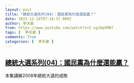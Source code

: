 ```yaml
---
layout: post
title: "總統大選系列(04)：國民黨為什麼還能贏？"
date: 2023-12-14T07:18:57.000Z
author: 李天豪
from: https://www.youtube.com/watch?v=I-sgJmpXMBY
tags: [  李天豪 ]
comments: True
categories: [  李天豪 ]
---
```

<!--1702538337000-->
[總統大選系列(04)：國民黨為什麼還能贏？](https://www.youtube.com/watch?v=I-sgJmpXMBY)
------

<div>
本集講解2008年總統大選的成敗
</div>
